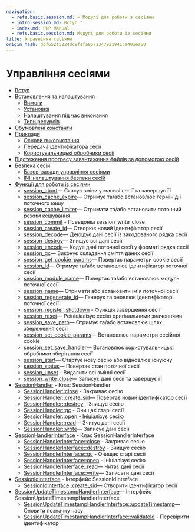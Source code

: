 ```yaml
---
navigation:
  - refs.basic.session.md: « Модулі для роботи з сесіями
  - intro.session.md: Вступ "
  - index.md: PHP Manual
  - refs.basic.session.md: Модулі для роботи із сесіями
title: Управління сесіями
origin_hash: ddf652f5224dc9f1fa9671347921941ca401ea50
---
```

# Управління сесіями

-   [Вступ](intro.session.md)
-   [Встановлення та налаштування](session.setup.md)
    -   [Вимоги](session.requirements.md)
    -   [Установка](session.installation.md)
    -   [Налаштування під час виконання](session.configuration.md)
    -   [Типи ресурсів](session.resources.md)
-   [Обумовлені константи](session.constants.md)
-   [Приклади](session.examples.md)
    -   [Основи використання](session.examples.basic.md)
    -   [Передача ідентифікатора сесії](session.idpassing.md)
    -   [Користувальницькі обробники сесії](session.customhandler.md)
-   [Відстеження прогресу завантаження файлів за допомогою сесій](session.upload-progress.md)
-   [Безпека сесій](session.security.md)
    -   [Базові засади управління сесіями](features.session.security.management.md)
    -   [INI-налаштування безпеки сесій](session.security.ini.md)
-   [Функції для роботи із сесіями](ref.session.md)
    -   [session\_abort](function.session-abort.md)— Скасує зміни у масиві сесії та завершує її
    -   [session\_cache\_expire](function.session-cache-expire.md)— Отримує та/або встановлює термін дії поточного кешу
    -   [session\_cache\_limiter](function.session-cache-limiter.md)— Отримати та/або встановити поточний режим кешування
    -   [session\_commit](function.session-commit.md) \- Псевдонім session\_write\_close
    -   [session\_create\_id](function.session-create-id.md)— Створює новий ідентифікатор сесії
    -   [session\_decode](function.session-decode.md)— Декодує дані сесії із закодованого рядка сесії
    -   [session\_destroy](function.session-destroy.md)— Знищує всі дані сесії
    -   [session\_encode](function.session-encode.md)— Кодує дані поточної сесії у форматі рядка сесії
    -   [session\_gc](function.session-gc.md)— Виконує складання сміття даних сесії
    -   [session\_get\_cookie\_params](function.session-get-cookie-params.md)— Повертає параметри cookie сесії
    -   [session\_id](function.session-id.md)— Отримує та/або встановлює ідентифікатор поточної сесії
    -   [session\_module\_name](function.session-module-name.md)— Повертає та/або встановлює модуль поточної сесії
    -   [session\_name](function.session-name.md)— Отримати або встановити ім'я поточної сесії
    -   [session\_regenerate\_id](function.session-regenerate-id.md)— Генерує та оновлює ідентифікатор поточної сесії
    -   [session\_register\_shutdown](function.session-register-shutdown.md) \- Функція завершення сесії
    -   [session\_reset](function.session-reset.md)— Реініціалізує сесію оригінальними значеннями
    -   [session\_save\_path](function.session-save-path.md)— Отримує та/або встановлює шлях збереження сесії
    -   [session\_set\_cookie\_params](function.session-set-cookie-params.md)— Встановлює параметри сесійної cookie
    -   [session\_set\_save\_handler](function.session-set-save-handler.md)— Встановлює користувальницькі обробники зберігання сесії
    -   [session\_start](function.session-start.md)— Стартує нову сесію або відновлює існуючу
    -   [session\_status](function.session-status.md)— Повертає стан поточної сесії
    -   [session\_unset](function.session-unset.md) \- Видалити всі змінні сесії
    -   [session\_write\_close](function.session-write-close.md)— Записує дані сесії та завершує її
-   [SessionHandler](class.sessionhandler.md) \- Клас SessionHandler
    -   [SessionHandler::close](sessionhandler.close.md) \- Закриває сесію
    -   [SessionHandler::create\_sid](sessionhandler.create-sid.md)— Повертає новий ідентифікатор сесії
    -   [SessionHandler::destroy](sessionhandler.destroy.md) \- Знищує сесію
    -   [SessionHandler::gc](sessionhandler.gc.md) \- Очищає старі сесії
    -   [SessionHandler::open](sessionhandler.open.md) \- Ініціалізує сесію
    -   [SessionHandler::read](sessionhandler.read.md)— Зчитує дані сесії
    -   [SessionHandler::write](sessionhandler.write.md)— Записує дані сесії
-   [SessionHandlerInterface](class.sessionhandlerinterface.md) \- Клас SessionHandlerInterface
    -   [SessionHandlerInterface::close](sessionhandlerinterface.close.md) \- Закриває сесію
    -   [SessionHandlerInterface::destroy](sessionhandlerinterface.destroy.md) \- Знищує сесію
    -   [SessionHandlerInterface::gc](sessionhandlerinterface.gc.md) \- Очищає старі сесії
    -   [SessionHandlerInterface::open](sessionhandlerinterface.open.md) \- Ініціалізує сесію
    -   [SessionHandlerInterface::read](sessionhandlerinterface.read.md)— Читає дані сесії
    -   [SessionHandlerInterface::write](sessionhandlerinterface.write.md)— Записати дані сесії
-   [SessionIdInterface](class.sessionidinterface.md) \- Інтерфейс SessionIdInterface
    -   [SessionIdInterface::create\_sid](sessionidinterface.create-sid.md)— Створити ідентифікатор сесії
-   [SessionUpdateTimestampHandlerInterface](class.sessionupdatetimestamphandlerinterface.md)— Інтерфейс SessionUpdateTimestampHandlerInterface
    -   [SessionUpdateTimestampHandlerInterface::updateTimestamp](sessionupdatetimestamphandlerinterface.updatetimestamp.md)— Оновити позначку часу
    -   [SessionUpdateTimestampHandlerInterface::validateId](sessionupdatetimestamphandlerinterface.validateid.md) \- Перевірити ідентифікатор
